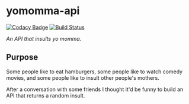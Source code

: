 # yomomma-api

[![Codacy Badge](https://api.codacy.com/project/badge/Grade/45cc0d861a9244c4a14ca62b5fcf61ce)](https://www.codacy.com/app/r/yomomma-api?utm_source=github.com&amp;utm_medium=referral&amp;utm_content=rdegges/yomomma-api&amp;utm_campaign=Badge_Grade)
[![Build Status](https://travis-ci.org/rdegges/yomomma-api.svg?branch=master)](https://travis-ci.org/rdegges/yomomma-api)

*An API that insults yo momma.*



## Purpose

Some people like to eat hamburgers, some people like to watch comedy movies, and
some people like to insult other people's mothers.

After a conversation with some friends I thought it'd be funny to build an API
that returns a random insult.
